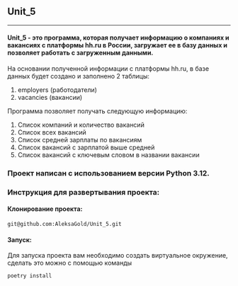 ##     Unit_5
______
#### Unit_5 - это программа, которая получает информацию о компаниях и вакансиях с платформы hh.ru в России, загружает ее в базу данных и позволяет работать с загруженным данными.

На основании полученной информации с платформы hh.ru, в базе данных будет создано и заполнено 2 таблицы:
1) employers (работодатели)
2) vacancies (вакансии)
   
Программа позволяет получать следующую информацию:
1) Список компаний и количество вакансий
2) Список всех вакансий
3) Список средней зарплаты по вакансиям
4) Список вакансий с зарплатой выше средней
5) Список вакансий с ключевым словом в названии вакансии
   
### Проект написан с испoльзованием версии **Python 3.12**.

### Инструкция для развертывания проекта:

#### Клонирование проекта:
```
git@github.com:AleksaGold/Unit_5.git
```
#### Запуск:
Для запуска проекта вам необходимо создать виртуальное окружение, сделать это можно с помощью команды
```
poetry install
```